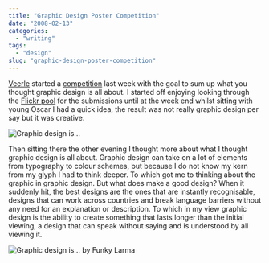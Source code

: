 ```yaml
---
title: "Graphic Design Poster Competition"
date: "2008-02-13"
categories:
  - "writing"
tags:
  - "design"
slug: "graphic-design-poster-competition"
---
```


[Veerle](https://veerle.duoh.com/) started a [competition](https://veerle.duoh.com/blog/comments/what_is_graphic_design_poster_competition/) last week with the goal to sum up what you thought graphic design is all about. I started off enjoying looking through the [Flickr pool](https://www.flickr.com/groups/what_is_graphic_design_poster_competition/pool/) for the submissions until at the week end whilst sitting with young Oscar I had a quick idea, the result was not really graphic design per say but it was creative.

![Graphic design is...](/images/2257659610.jpg)

Then sitting there the other evening I thought more about what I thought graphic design is all about. Graphic design can take on a lot of elements from typography to colour schemes, but because I do not know my kern from my glyph I had to think deeper. To which got me to thinking about the graphic in graphic design. But what does make a good design? When it suddenly hit, the best designs are the ones that are instantly recognisable, designs that can work across countries and break language barriers without any need for an explanation or description. To which in my view graphic design is the ability to create something that lasts longer than the initial viewing, a design that can speak without saying and is understood by all viewing it.

![Graphic design is... by Funky Larma](/images/2262811995.jpg)
